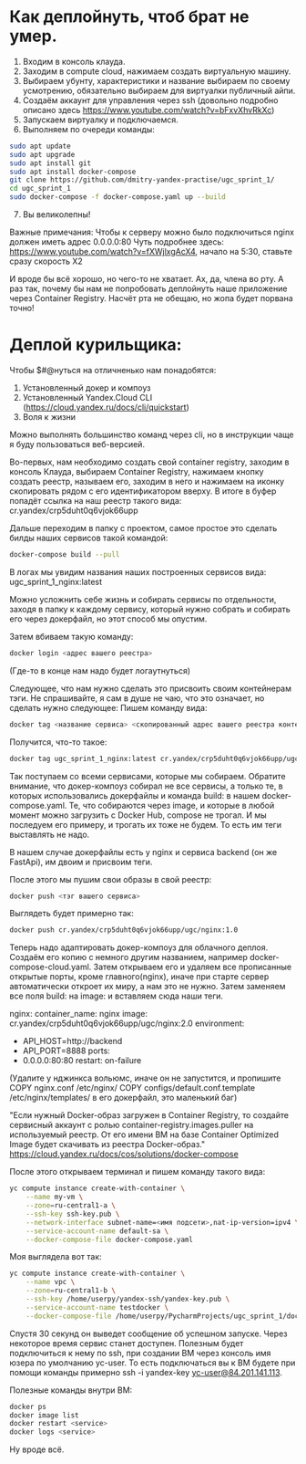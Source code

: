 # Как деплойнуть, чтоб брат не умер.

1. Входим в консоль клауда.
2. Заходим в compute cloud, нажимаем создать виртуальную машину.
3. Выбираем убунту, характеристики и название выбираем по своему усмотрению, обязательно выбираем для виртуалки
   публичный айпи.
4. Создаём аккаунт для управления через ssh
   (довольно подробно описано здесь https://www.youtube.com/watch?v=bFxvXhvRkXc)
5. Запускаем виртуалку и подключаемся.
6. Выполняем по очереди команды:

```bash
sudo apt update
sudo apt upgrade
sudo apt install git
sudo apt install docker-compose
git clone https://github.com/dmitry-yandex-practise/ugc_sprint_1/
cd ugc_sprint_1
sudo docker-compose -f docker-compose.yaml up --build
```

7. Вы великолепны!

Важные примечания:
Чтобы к серверу можно было подключиться nginx должен иметь адрес 0.0.0.0:80 Чуть подробнее здесь:
https://www.youtube.com/watch?v=fXWjlxgAcX4, начало на 5:30, ставьте сразу скорость X2

И вроде бы всё хорошо, но чего-то не хватает. Ах, да, члена во рту. А раз так, почему бы нам не попробовать деплойнуть
наше приложение через Container Registry. Насчёт рта не обещаю, но жопа будет порвана точно!

# Деплой курильщика:

Чтобы $#@нуться на отличненько нам понадобятся:

1. Установленный докер и компоуз
2. Установленный Yandex.Cloud CLI (https://cloud.yandex.ru/docs/cli/quickstart)
3. Воля к жизни

Можно выполнять большинство команд через cli, но в инструкции чаще я буду пользоваться веб-версией.

Во-первых, нам необходимо создать свой container registry, заходим в консоль Клауда, выбираем Container Registry,
нажимаем кнопку создать реестр, называем его, заходим в него и нажимаем на иконку скопировать рядом с его
идентификатором вверху. В итоге в буфер попадёт ссылка на наш реестр такого вида: cr.yandex/crp5duht0q6vjok66upp

Дальше переходим в папку с проектом, самое простое это сделать билды наших сервисов такой командой:

```bash
docker-compose build --pull
```

В логах мы увидим названия наших построенных сервисов вида: ugc_sprint_1_nginx:latest

Можно усложнить себе жизнь и собирать сервисы по отдельности, заходя в папку к каждому сервису, который нужно собрать и
собирать его через докерфайл, но этот способ мы опустим.

Затем вбиваем такую команду:

```bash
docker login <адрес вашего реестра>
```

(Где-то в конце нам надо будет логаутнуться)

Следующее, что нам нужно сделать это присвоить своим контейнерам тэги. Не спрашивайте, я сам в душе не чаю, что это
означает, но сделать нужно следующее:
Пишем команду вида:

```bash
docker tag <название сервиса> <скопированный адрес вашего реестра контейнеров>/<опционально название папки>/<название сервиса, можно лаконично>:<номер версии>
```

Получится, что-то такое:

```bash
docker tag ugc_sprint_1_nginx:latest cr.yandex/crp5duht0q6vjok66upp/ugc/nginx:1.0
```

Так поступаем со всеми сервисами, которые мы собираем. Обратите внимание, что докер-компоуз собирал не все сервисы, а
только те, в которых использовались докерфайлы и команда build: в нашем docker-compose.yaml. Те, что собираются через
image, и которые в любой момент можно загрузить с Docker Hub, compose не трогал. И мы последуем его примеру, и трогать
их тоже не будем. То есть им теги выставлять не надо.

В нашем случае докерфайлы есть у nginx и сервиса backend (он же FastApi), им двоим и присвоим теги.

После этого мы пушим свои образы в свой реестр:

```bash
docker push <тэг вашего сервиса>
```

Выглядеть будет примерно так:

```bash
docker push cr.yandex/crp5duht0q6vjok66upp/ugc/nginx:1.0
```

Теперь надо адаптировать докер-компоуз для облачного деплоя. Создаём его копию с немного другим названием, например
docker-compose-cloud.yaml. Затем открываем его и удаляем все прописанные открытые порты, кроме главного(nginx), иначе
при старте сервер автоматически откроет их миру, а нам это не нужно. Затем заменяем все поля build: на image: и
вставляем сюда наши теги.

nginx:
container_name: nginx image: cr.yandex/crp5duht0q6vjok66upp/ugc/nginx:2.0 environment:
- API_HOST=http://backend
- API_PORT=8888 ports:
- 0.0.0.0:80:80 restart: on-failure

(Удалите у нджинкса вольюмс, иначе он не запустится, и пропишите COPY nginx.conf /etc/nginx/ COPY
configs/default.conf.template /etc/nginx/templates/ в его докерфайл, это маленький баг)

"Если нужный Docker-образ загружен в Container Registry, то создайте сервисный аккаунт с ролью
container-registry.images.puller на используемый реестр. От его имени ВМ на базе Container Optimized Image будет
скачивать из реестра Docker-образ." https://cloud.yandex.ru/docs/cos/solutions/docker-compose

После этого открываем терминал и пишем команду такого вида:

```bash
yc compute instance create-with-container \
    --name my-vm \
    --zone=ru-central1-a \
    --ssh-key ssh-key.pub \
    --network-interface subnet-name=<имя подсети>,nat-ip-version=ipv4 \
    --service-account-name default-sa \
    --docker-compose-file docker-compose.yaml
```

Моя выглядела вот так:

```bash
yc compute instance create-with-container \
    --name vpc \
    --zone=ru-central1-b \
    --ssh-key /home/userpy/yandex-ssh/yandex-key.pub \
    --service-account-name testdocker \
    --docker-compose-file /home/userpy/PycharmProjects/ugc_sprint_1/docker-compose-cloud.yaml
```

Спустя 30 секунд он выведет сообщение об успешном запуске. Через некоторое время сервис станет доступен. Полезным будет
подключиться к нему по ssh, при создании ВМ через консоль имя юзера по умолчанию yc-user. То есть подключаться вы к ВМ
будете при помощи команды примерно ssh -i yandex-key yc-user@84.201.141.113.

Полезные команды внутри ВМ:

```bash
docker ps
docker image list
docker restart <service>
docker logs <service>
```

Ну вроде всё.